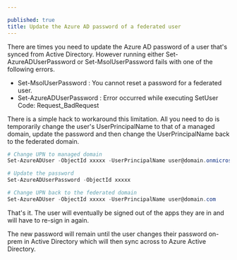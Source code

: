 ```yaml
---

published: true
title: Update the Azure AD password of a federated user
---
```

There are times you need to update the Azure AD password of a user that's synced from Active Directory. However running either Set-AzureADUserPassword or Set-MsolUserPassword fails with one of the following errors.

- Set-MsolUserPassword : You cannot reset a password for a federated user.
- Set-AzureADUserPassword : Error occurred while executing SetUser Code: Request_BadRequest

There is a simple hack to workaround this limitation. All you need to do is temporarily change the user's UserPrincipalName to that of a managed domain, update the password and then change the UserPrincipalName back to the federated domain.

```powershell
# Change UPN to managed domain
Set-AzureADUser -ObjectId xxxxx -UserPrincipalName user@domain.onmicrosoft.com

# Update the password
Set-AzureADUserPassword -ObjectId xxxxx

# Change UPN back to the federated domain
Set-AzureADUser -ObjectId xxxxx -UserPrincipalName user@domain.com
```

That's it. The user will eventually be signed out of the apps they are in and will have to re-sign in again. 

The new password will remain until the user changes their password on-prem in Active Directory which will then sync across to Azure Active Directory.
